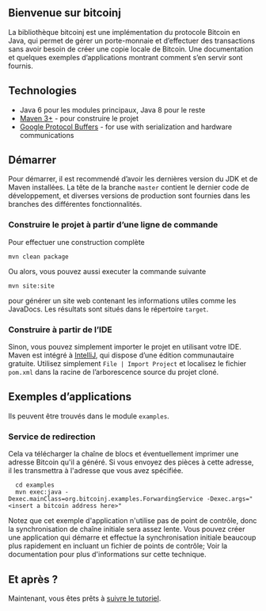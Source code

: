 ## Bienvenue sur bitcoinj
La bibliothèque bitcoinj est une implémentation du protocole Bitcoin en Java, qui permet de gérer un porte-monnaie et d’effectuer des transactions sans avoir besoin de créer une copie locale de Bitcoin. Une documentation et quelques exemples d’applications montrant comment s’en servir sont fournis.

## Technologies

* Java 6 pour les modules principaux, Java 8 pour le reste
* [Maven 3+](http://maven.apache.org/) - pour construire le projet
* [Google Protocol Buffers](https://github.com/google/protobuf) -  for use with serialization and hardware communications

## Démarrer
Pour démarrer, il est recommendé d’avoir les dernières version du JDK et de Maven installées. La tête de la branche `master` contient le dernier code de développement, et diverses versions de production sont fournies dans les branches des différentes fonctionnalités.

### Construire le projet à partir d’une ligne de commande
Pour effectuer une construction complète
```
mvn clean package
```
Ou alors, vous pouvez aussi executer la commande suivante
```
mvn site:site
```
pour générer un site web contenant les informations utiles comme les JavaDocs.
Les résultats sont situés dans le répertoire `target`.

### Construire à partir de l’IDE
Sinon, vous pouvez simplement importer le projet en utilisant votre IDE. Maven est intégré à [IntelliJ](http://www.jetbrains.com/idea/download/), qui dispose d’une édition communautaire gratuite. Utilisez simplement `File | Import Project` et localisez le fichier `pom.xml` dans la racine de l’arborescence source du projet cloné.

## Exemples d’applications
Ils peuvent être trouvés dans le module `examples`.

### Service de redirection
Cela va télécharger la chaîne de blocs et éventuellement imprimer une adresse Bitcoin qu'il a généré.
Si vous envoyez des pièces à cette adresse, il les transmettra à l'adresse que vous avez spécifiée.
```
  cd examples
  mvn exec:java -Dexec.mainClass=org.bitcoinj.examples.ForwardingService -Dexec.args="<insert a bitcoin address here>"
```
Notez que cet exemple d'application n'utilise pas de point de contrôle, donc la synchronisation de chaîne initiale sera assez lente. Vous pouvez créer une application qui démarre et effectue la synchronisation initiale beaucoup plus rapidement en incluant un fichier de points de contrôle; Voir la documentation pour plus d'informations sur cette technique.

## Et après ?
Maintenant, vous êtes prêts à [suivre le tutoriel](https://bitcoinj.github.io/getting-started).
